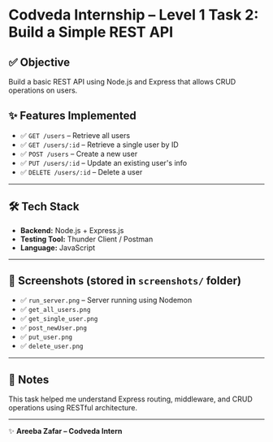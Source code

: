 # Codveda Internship – Level 1 Task 2: Build a Simple REST API

## ✅ Objective

Build a basic REST API using Node.js and Express that allows CRUD operations on users.

## ✨ Features Implemented

- ✅ `GET /users` – Retrieve all users
- ✅ `GET /users/:id` – Retrieve a single user by ID
- ✅ `POST /users` – Create a new user
- ✅ `PUT /users/:id` – Update an existing user's info
- ✅ `DELETE /users/:id` – Delete a user

---

## 🛠️ Tech Stack

- **Backend:** Node.js + Express.js  
- **Testing Tool:** Thunder Client / Postman  
- **Language:** JavaScript

---

## 📸 Screenshots (stored in `screenshots/` folder)

- ✅ `run_server.png` – Server running using Nodemon
- ✅ `get_all_users.png`
- ✅ `get_single_user.png`
- ✅ `post_newUser.png`
- ✅ `put_user.png`
- ✅ `delete_user.png`

---

## 🧠 Notes

This task helped me understand Express routing, middleware, and CRUD operations using RESTful architecture.

---

✨ **Areeba Zafar – Codveda Intern**
